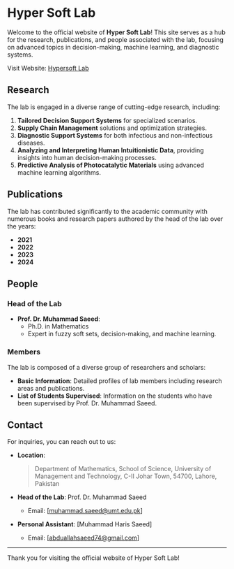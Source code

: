 # Hyper Soft Lab

Welcome to the official website of **Hyper Soft Lab**! This site serves as a hub for the research, publications, and people associated with the lab, focusing on advanced topics in decision-making, machine learning, and diagnostic systems.

Visit Website: [Hypersoft Lab](https://hypersoft-lab.vercel.app/)

## Research

The lab is engaged in a diverse range of cutting-edge research, including:

1. **Tailored Decision Support Systems** for specialized scenarios.
2. **Supply Chain Management** solutions and optimization strategies.
3. **Diagnostic Support Systems** for both infectious and non-infectious diseases.
4. **Analyzing and Interpreting Human Intuitionistic Data**, providing insights into human decision-making processes.
5. **Predictive Analysis of Photocatalytic Materials** using advanced machine learning algorithms.

## Publications

The lab has contributed significantly to the academic community with numerous books and research papers authored by the head of the lab over the years:

- **2021**
- **2022**
- **2023**
- **2024**

## People

### Head of the Lab
- **Prof. Dr. Muhammad Saeed**: 
  - Ph.D. in Mathematics
  - Expert in fuzzy soft sets, decision-making, and machine learning.

### Members
The lab is composed of a diverse group of researchers and scholars:
- **Basic Information**: Detailed profiles of lab members including research areas and publications.
- **List of Students Supervised**: Information on the students who have been supervised by Prof. Dr. Muhammad Saeed.

## Contact

For inquiries, you can reach out to us:

- **Location**: 
    > Department of Mathematics,
    > School of Science,
    > University of Management and Technology,
    > C-II Johar Town, 54700, Lahore,
    > Pakistan
- **Head of the Lab**: Prof. Dr. Muhammad Saeed
  - Email: [muhammad.saeed@umt.edu.pk]

- **Personal Assistant**: [Muhammad Haris Saeed]
  - Email: [abduallahsaeed74@gmail.com]


---

Thank you for visiting the official website of Hyper Soft Lab!
